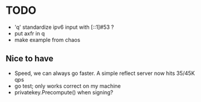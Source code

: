 # TODO

* 'q' standardize ipv6 input with [::1]#53 ?
* put axfr in q
* make example from chaos


## Nice to have

* Speed, we can always go faster. A simple reflect server now hits 35/45K qps
* go test; only works correct on my machine
* privatekey.Precompute() when signing? 
